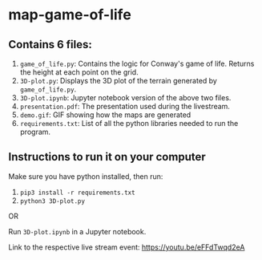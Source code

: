 # map-game-of-life

## Contains 6 files:
1. `game_of_life.py`: Contains the logic for Conway's game of life. Returns the height at each point on the grid.
2. `3D-plot.py`: Displays the 3D plot of the terrain generated by `game_of_life.py`.
3. `3D-plot.ipynb`: Jupyter notebook version of the above two files.
4. `presentation.pdf`: The presentation used during the livestream.
5. `demo.gif`: GIF showing how the maps are generated
6. `requirements.txt`: List of all the python libraries needed to run the program.

## Instructions to run it on your computer
Make sure you have python installed, then run:
1. `pip3 install -r requirements.txt`
2. `python3 3D-plot.py`

OR

Run `3D-plot.ipynb` in a Jupyter notebook.

Link to the respective live stream event: https://youtu.be/eFFdTwqd2eA